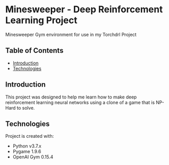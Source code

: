 # Minesweeper - Deep Reinforcement Learning Project
Minesweeper Gym environment for use in my Torchdrl Project

## Table of Contents
* [Introduction](#Introduction)
* [Technologies](#Technologies)

## Introduction
This project was designed to help me learn how to make deep reinforcement learning neural networks using a clone of a game that is NP-Hard to solve.

## Technologies
Project is created with:
* Python v3.7.x
* Pygame 1.9.6
* OpenAI Gym 0.15.4
